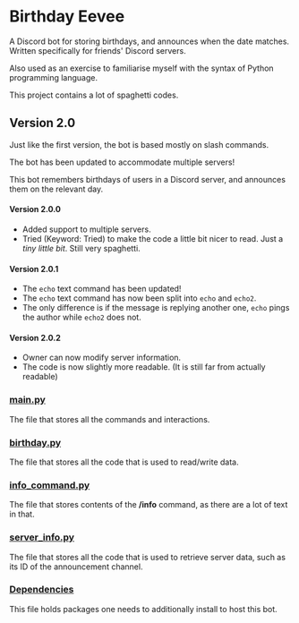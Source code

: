 # Birthday Eevee

A Discord bot for storing birthdays, and announces when the date matches.<br/>
Written specifically for friends' Discord servers.

Also used as an exercise to familiarise myself with the syntax of Python programming language.

This project contains a lot of spaghetti codes.


## Version 2.0
Just like the first version, the bot is based mostly on slash commands.

The bot has been updated to accommodate multiple servers!

This bot remembers birthdays of users in a Discord server, and announces them on the relevant day.


#### Version 2.0.0
- Added support to multiple servers.
- Tried (Keyword: Tried) to make the code a little bit nicer to read. Just a *tiny little bit*. Still very spaghetti.

#### Version 2.0.1
- The `echo` text command has been updated!
- The `echo` text command has now been split into `echo` and `echo2`.
- The only difference is if the message is replying another one, `echo` pings the author while `echo2` does not.

#### Version 2.0.2
- Owner can now modify server information.
- The code is now slightly more readable. (It is still far from actually readable)


### [main.py](/main.py)
The file that stores all the commands and interactions.

### [birthday.py](/birthday.py)
The file that stores all the code that is used to read/write data.

### [info_command.py](/info_command.py)
The file that stores contents of the **/info** command, as there are a lot of text in that.

### [server_info.py](/server_info.py)
The file that stores all the code that is used to retrieve server data, such as its ID of the announcement channel.

### [Dependencies](/requirements.txt)
This file holds packages one needs to additionally install to host this bot.

